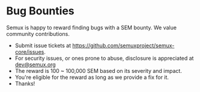# Bug Bounties

Semux is happy to reward finding bugs with a SEM bounty.  We value community contributions.

* Submit issue tickets at https://github.com/semuxproject/semux-core/issues.
* For security issues, or ones prone to abuse, disclosure is appreciated at dev@semux.org
* The reward is 100 ~ 100,000 SEM based on its severity and impact.
* You're eligible for the reward as long as we provide a fix for it.
* Thanks!